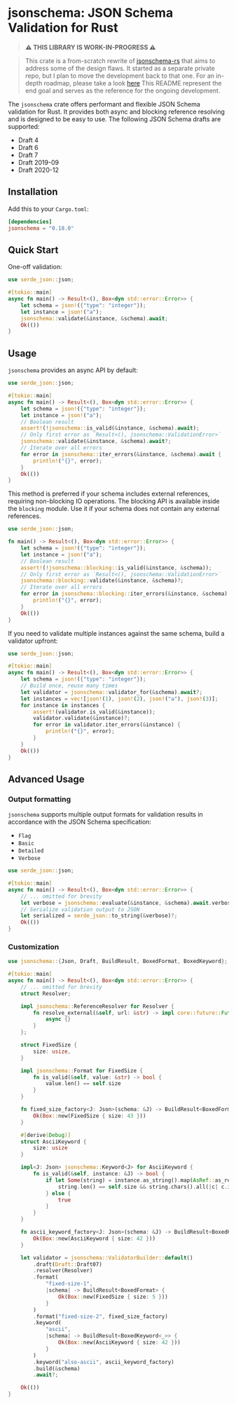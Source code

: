 # jsonschema: JSON Schema Validation for Rust

> **⚠️ THIS LIBRARY IS WORK-IN-PROGRESS ⚠️**

> This crate is a from-scratch rewrite of [jsonschema-rs](https://github.com/Stranger6667/jsonschema-rs) that aims to address some of the design flaws.
> It started as a separate private repo, but I plan to move the development back to that one.
> For an in-depth roadmap, please take a look [here](https://github.com/Stranger6667/jsonschema/issues/1)
> This README represent the end goal and serves as the reference for the ongoing development.

The `jsonschema` crate offers performant and flexible JSON Schema validation for Rust.
It provides both async and blocking reference resolving and is designed to be easy to use.
The following JSON Schema drafts are supported:

- Draft 4
- Draft 6
- Draft 7
- Draft 2019-09
- Draft 2020-12

## Installation

Add this to your `Cargo.toml`:

```toml
[dependencies]
jsonschema = "0.18.0"
```

## Quick Start

One-off validation:

```rust
use serde_json::json;

#[tokio::main]
async fn main() -> Result<(), Box<dyn std::error::Error>> {
    let schema = json!({"type": "integer"});
    let instance = json!("a");
    jsonschema::validate(&instance, &schema).await;
    Ok(())
}
```

## Usage

`jsonschema` provides an async API by default:

```rust
use serde_json::json;

#[tokio::main]
async fn main() -> Result<(), Box<dyn std::error::Error>> {
    let schema = json!({"type": "integer"});
    let instance = json!("a");
    // Boolean result
    assert!(!jsonschema::is_valid(&instance, &schema).await);
    // Only first error as `Result<(), jsonschema::ValidationError>`
    jsonschema::validate(&instance, &schema).await?;
    // Iterate over all errors
    for error in jsonschema::iter_errors(&instance, &schema).await {
        println!("{}", error);
    }
    Ok(())
}
```

This method is preferred if your schema includes external references, requiring non-blocking IO operations.
The blocking API is available inside the `blocking` module. Use it if your schema does not contain any external references.

```rust
use serde_json::json;

fn main() -> Result<(), Box<dyn std::error::Error>> {
    let schema = json!({"type": "integer"});
    let instance = json!("a");
    // Boolean result
    assert!(!jsonschema::blocking::is_valid(&instance, &schema));
    // Only first error as `Result<(), jsonschema::ValidationError>`
    jsonschema::blocking::validate(&instance, &schema)?;
    // Iterate over all errors
    for error in jsonschema::blocking::iter_errors(&instance, &schema) {
        println!("{}", error);
    }
    Ok(())
}
```

If you need to validate multiple instances against the same schema, build a validator upfront:

```rust
use serde_json::json;

#[tokio::main]
async fn main() -> Result<(), Box<dyn std::error::Error>> {
    let schema = json!({"type": "integer"});
    // Build once, reuse many times
    let validator = jsonschema::validator_for(&schema).await?;
    let instances = vec![json!(1), json!(2), json!("a"), json!(3)];
    for instance in instances {
        assert!(validator.is_valid(&instance));
        validator.validate(&instance)?;
        for error in validator.iter_errors(&instance) {
            println!("{}", error);
        }
    }
    Ok(())
}
```

## Advanced Usage

### Output formatting

`jsonschema` supports multiple output formats for validation results in accordance with the JSON Schema specification:

- `Flag`
- `Basic`
- `Detailed`
- `Verbose`

```rust
use serde_json::json;

#[tokio::main]
async fn main() -> Result<(), Box<dyn std::error::Error>> {
    // ... omitted for brevity
    let verbose = jsonschema::evaluate(&instance, &schema).await.verbose();
    // Serialize validation output to JSON
    let serialized = serde_json::to_string(&verbose)?;
    Ok(())
}
```

### Customization

```rust
use jsonschema::{Json, Draft, BuildResult, BoxedFormat, BoxedKeyword};

#[tokio::main]
async fn main() -> Result<(), Box<dyn std::error::Error>> {
    // ... omitted for brevity
    struct Resolver;

    impl jsonschema::ReferenceResolver for Resolver {
        fn resolve_external(&self, url: &str) -> impl core::future::Future<Output = ()> {
            async {}
        }
    };

    struct FixedSize {
        size: usize,
    }

    impl jsonschema::Format for FixedSize {
        fn is_valid(&self, value: &str) -> bool {
            value.len() == self.size
        }
    }

    fn fixed_size_factory<J: Json>(schema: &J) -> BuildResult<BoxedFormat> {
        Ok(Box::new(FixedSize { size: 43 }))
    }

    #[derive(Debug)]
    struct AsciiKeyword {
        size: usize
    }

    impl<J: Json> jsonschema::Keyword<J> for AsciiKeyword {
        fn is_valid(&self, instance: &J) -> bool {
            if let Some(string) = instance.as_string().map(AsRef::as_ref) {
                string.len() == self.size && string.chars().all(|c| c.is_ascii())
            } else {
                true
            }
        }
    }

    fn ascii_keyword_factory<J: Json>(schema: &J) -> BuildResult<BoxedKeyword<J>> {
        Ok(Box::new(AsciiKeyword { size: 42 }))
    }

    let validator = jsonschema::ValidatorBuilder::default()
        .draft(Draft::Draft07)
        .resolver(Resolver)
        .format(
            "fixed-size-1",
            |schema| -> BuildResult<BoxedFormat> {
                Ok(Box::new(FixedSize { size: 5 }))
            }
        )
        .format("fixed-size-2", fixed_size_factory)
        .keyword(
            "ascii",
            |schema| -> BuildResult<BoxedKeyword<_>> {
                Ok(Box::new(AsciiKeyword { size: 42 }))
            }
        )
        .keyword("also-ascii", ascii_keyword_factory)
        .build(&schema)
        .await?;

    Ok(())
}
```
